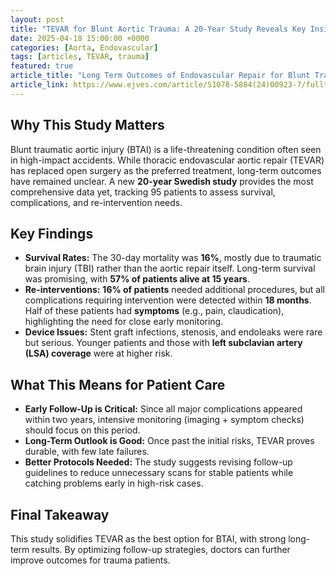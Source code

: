 ```yaml
---
layout: post
title: "TEVAR for Blunt Aortic Trauma: A 20-Year Study Reveals Key Insights"
date: 2025-04-18 15:00:00 +0000
categories: [Aorta, Endovascular]
tags: [articles, TEVAR, trauma]
featured: true
article_title: "Long Term Outcomes of Endovascular Repair for Blunt Traumatic Aortic Injury: A Twenty Year Multicentre Follow Up Study"
article_link: https://www.ejves.com/article/S1078-5884(24)00923-7/fulltext
---
```


## **Why This Study Matters**  
Blunt traumatic aortic injury (BTAI) is a life-threatening condition often seen in high-impact accidents. While thoracic endovascular aortic repair (TEVAR) has replaced open surgery as the preferred treatment, long-term outcomes have remained unclear. A new **20-year Swedish study** provides the most comprehensive data yet, tracking 95 patients to assess survival, complications, and re-intervention needs.  

## **Key Findings**  
- **Survival Rates:** The 30-day mortality was **16%**, mostly due to traumatic brain injury (TBI) rather than the aortic repair itself. Long-term survival was promising, with **57% of patients alive at 15 years**.  
- **Re-interventions:** **16% of patients** needed additional procedures, but all complications requiring intervention were detected within **18 months**. Half of these patients had **symptoms** (e.g., pain, claudication), highlighting the need for close early monitoring.  
- **Device Issues:** Stent graft infections, stenosis, and endoleaks were rare but serious. Younger patients and those with **left subclavian artery (LSA) coverage** were at higher risk.  

## **What This Means for Patient Care**  
- **Early Follow-Up is Critical:** Since all major complications appeared within two years, intensive monitoring (imaging + symptom checks) should focus on this period.  
- **Long-Term Outlook is Good:** Once past the initial risks, TEVAR proves durable, with few late failures.  
- **Better Protocols Needed:** The study suggests revising follow-up guidelines to reduce unnecessary scans for stable patients while catching problems early in high-risk cases.  

## **Final Takeaway**  
This study solidifies TEVAR as the best option for BTAI, with strong long-term results. By optimizing follow-up strategies, doctors can further improve outcomes for trauma patients.  